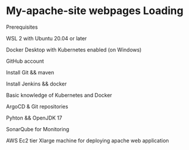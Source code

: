 # My-apache-site webpages Loading

Prerequisites

WSL 2 with Ubuntu 20.04 or later

Docker Desktop with Kubernetes enabled (on Windows)

GitHub account

Install Git && maven

Install Jenkins && docker

Basic knowledge of Kubernetes and Docker

ArgoCD & Git repositories

Pyhton && OpenJDK 17

SonarQube for Monitoring 

AWS Ec2 tier  Xlarge machine for deploying apache web application
